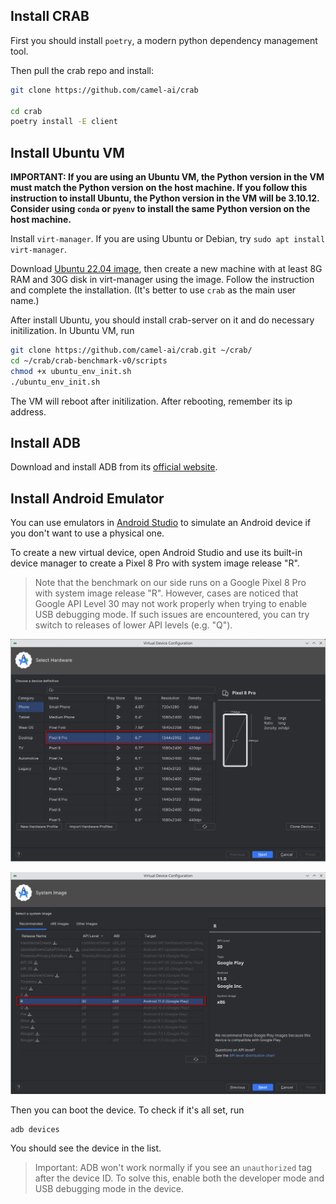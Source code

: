 ## Install CRAB

First you should install `poetry`, a modern python dependency management tool.

Then pull the crab repo and install:

```bash
git clone https://github.com/camel-ai/crab

cd crab
poetry install -E client
```

## Install Ubuntu VM

**IMPORTANT: If you are using an Ubuntu VM, the Python version in the VM must match the Python version on the host machine. If you follow this instruction to install Ubuntu, the Python version in the VM will be 3.10.12. Consider using `conda` or `pyenv` to install the same Python version on the host machine.**

Install `virt-manager`. If you are using Ubuntu or Debian, try `sudo apt install virt-manager`.

Download [Ubuntu 22.04 image](https://releases.ubuntu.com/jammy/ubuntu-22.04.4-desktop-amd64.iso), then create a new machine with at least 8G RAM and 30G disk in virt-manager using the image. Follow the instruction and complete the installation. (It's better to use `crab` as the main user name.)

After install Ubuntu, you should install crab-server on it and do necessary initilization. In Ubuntu VM, run

```bash
git clone https://github.com/camel-ai/crab.git ~/crab/
cd ~/crab/crab-benchmark-v0/scripts
chmod +x ubuntu_env_init.sh
./ubuntu_env_init.sh
```

The VM will reboot after initilization. After rebooting, remember its ip address.


## Install ADB

Download and install ADB from its [official website](https://developer.android.com/tools/releases/platform-tools).

## Install Android Emulator

You can use emulators in [Android Studio](https://developer.android.com/studio) to simulate an Android device if you
don't want to use a physical one.

To create a new virtual device, open Android Studio and use its built-in device manager to create a Pixel 8 Pro with
system image release "R".

> Note that the benchmark on our side runs on a Google Pixel 8 Pro with system image release "R". However, cases are
> noticed that Google API Level 30 may not work properly when trying to enable USB debugging mode. If such issues are 
> encountered, you can try switch to releases of lower API levels (e.g. "Q").

![](./assets/android_1.png)

![](./assets/android_2.png)

Then you can boot the device. To check if it's all set, run

```shell
adb devices
```

You should see the device in the list.

> Important: ADB won't work normally if you see an `unauthorized` tag after the device ID. To solve this, enable both
> the developer mode and USB debugging mode in the device.